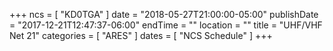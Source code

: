 +++
ncs = [ "KD0TGA" ]
date = "2018-05-27T21:00:00-05:00"
publishDate = "2017-12-21T12:47:37-06:00"
endTime = ""
location = ""
title = "UHF/VHF Net 21"
categories = [ "ARES" ]
dates = [ "NCS Schedule" ]
+++
